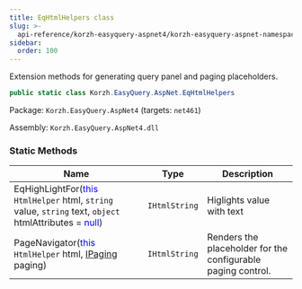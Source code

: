 ```yaml
---
title: EqHtmlHelpers class
slug: >-
  api-reference/korzh-easyquery-aspnet4/korzh-easyquery-aspnet-namespace/eqhtmlhelpers-class
sidebar:
  order: 100
---
```


Extension methods for generating query panel and paging placeholders.
```csharp
public static class Korzh.EasyQuery.AspNet.EqHtmlHelpers

```
Package: `Korzh.EasyQuery.AspNet4` (targets: `net461`)

Assembly: `Korzh.EasyQuery.AspNet4.dll`

### Static Methods

| Name | Type | Description | 
| --- | --- | --- | 
| EqHighLightFor(<span style='color: blue'>this</span> `HtmlHelper` html, `string` value, `string` text, `object` htmlAttributes = <span style='color: blue'>null</span>) | `IHtmlString` | Higlights value with text | 
| PageNavigator(<span style='color: blue'>this</span> `HtmlHelper` html, [IPaging](///////////////easyquery/docs/api-reference/korzh-easyquery/korzh-easyquery-services-namespace/ipaging-interface) paging) | `IHtmlString` | Renders the placeholder for the configurable paging control. |

